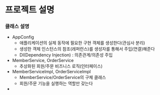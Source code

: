 # 프로젝트 설명

### 클래스 설명 
- AppConfig
  - 애플리케이션의 실제 동작에 필요한 구현 객체를 생성한다(관심사 분리)
  - 생성한 객체 인스턴스의 참조(레퍼런스)를 생성자를 통해서 주입(연결)해준다
  - DI(Dependency Injection) : 의존관계/의존성 주입
- MemberService, OrderService
  - 추상화된 회원/주문 비즈니스 로직(인터페이스)
- MemberServiceImpl, OrderServiceImpl
  - MemberService/OrderService의 구체 클래스
  - 회원/주문 기능을 실행하는 역할만 갖는다
- 